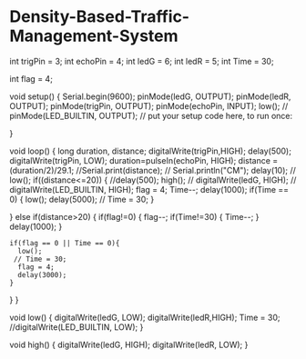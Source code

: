 # Density-Based-Traffic-Management-System
int trigPin = 3;
int echoPin = 4;
int ledG = 6;
int ledR = 5;
int Time = 30;

int flag = 4;         

void setup() {
  Serial.begin(9600);
  pinMode(ledG, OUTPUT);
  pinMode(ledR, OUTPUT);
  pinMode(trigPin, OUTPUT);
  pinMode(echoPin, INPUT);
  low();
 // pinMode(LED_BUILTIN, OUTPUT);
  // put your setup code here, to run once:

}
  
void loop() {
  long duration, distance;
  digitalWrite(trigPin,HIGH);
  delay(500);
  digitalWrite(trigPin, LOW);
  duration=pulseIn(echoPin, HIGH);
  distance =(duration/2)/29.1;
  //Serial.print(distance);
 // Serial.println("CM");
  delay(10);
 // low();
 if((distance<=20)) 
  {
    //delay(500);
    high();
   // digitalWrite(ledG, HIGH);
   // digitalWrite(LED_BUILTIN, HIGH);
    flag = 4;
    Time--;
    delay(1000);
    if(Time == 0)
     {
      low();
      delay(5000);
     // Time = 30;
     }
      
}
   else if(distance>20)
 {
    if(flag!=0)
    {
      flag--;
      if(Time!=30)
      {
        Time--;
      }
      delay(1000);
    }
    
    if(flag == 0 || Time == 0){
      low();
     // Time = 30;
      flag = 4;
      delay(3000);
    }
    
   }
}

void low()
{
  digitalWrite(ledG, LOW);
  digitalWrite(ledR,HIGH);
  Time = 30;
  //digitalWrite(LED_BUILTIN, LOW);
}

void high()
{
  digitalWrite(ledG, HIGH);
  digitalWrite(ledR, LOW);
}
